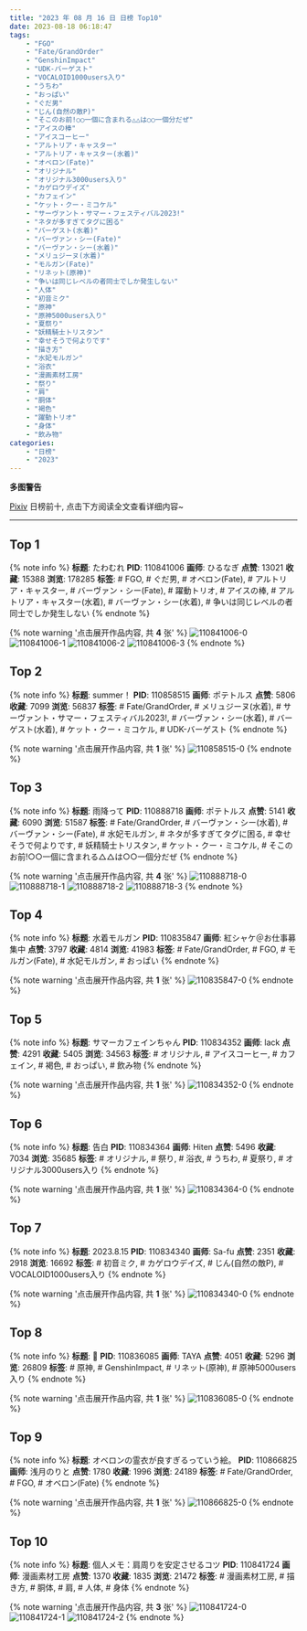 ```yaml
---
title: "2023 年 08 月 16 日 日榜 Top10"
date: 2023-08-18 06:18:47
tags:
    - "FGO"
    - "Fate/GrandOrder"
    - "GenshinImpact"
    - "UDK-バーゲスト"
    - "VOCALOID1000users入り"
    - "うちわ"
    - "おっぱい"
    - "ぐだ男"
    - "じん(自然の敵P)"
    - "そこのお前!○○一個に含まれる△△は○○一個分だぜ"
    - "アイスの棒"
    - "アイスコーヒー"
    - "アルトリア・キャスター"
    - "アルトリア・キャスター(水着)"
    - "オベロン(Fate)"
    - "オリジナル"
    - "オリジナル3000users入り"
    - "カゲロウデイズ"
    - "カフェイン"
    - "ケット・クー・ミコケル"
    - "サーヴァント・サマー・フェスティバル2023!"
    - "ネタが多すぎてタグに困る"
    - "バーゲスト(水着)"
    - "バーヴァン・シー(Fate)"
    - "バーヴァン・シー(水着)"
    - "メリュジーヌ(水着)"
    - "モルガン(Fate)"
    - "リネット(原神)"
    - "争いは同じレベルの者同士でしか発生しない"
    - "人体"
    - "初音ミク"
    - "原神"
    - "原神5000users入り"
    - "夏祭り"
    - "妖精騎士トリスタン"
    - "幸せそうで何よりです"
    - "描き方"
    - "水妃モルガン"
    - "浴衣"
    - "漫画素材工房"
    - "祭り"
    - "肩"
    - "胴体"
    - "褐色"
    - "躍動トリオ"
    - "身体"
    - "飲み物"
categories:
    - "日榜"
    - "2023"
---
```


<i class="fa fa-triangle-exclamation"></i>**多图警告**<i class="fa fa-triangle-exclamation"></i>

[Pixiv](https://www.pixiv.net/) 日榜前十, 点击下方阅读全文查看详细内容~

<!-- more -->

---

## Top 1

{% note info %}
**标题**: たわむれ
**PID**: 110841006 **画师**: ひるなぎ
**点赞**: 13021 **收藏**: 15388 **浏览**: 178285
**标签**: # FGO, # ぐだ男, # オベロン(Fate), # アルトリア・キャスター, # バーヴァン・シー(Fate), # 躍動トリオ, # アイスの棒, # アルトリア・キャスター(水着), # バーヴァン・シー(水着), # 争いは同じレベルの者同士でしか発生しない
{% endnote %}

{% note warning '点击展开作品内容, 共 **4** 张' %}
![110841006-0](https://i.pixiv.re/img-original/img/2023/08/15/06/00/07/110841006_p0.jpg)
![110841006-1](https://i.pixiv.re/img-original/img/2023/08/15/06/00/07/110841006_p1.jpg)
![110841006-2](https://i.pixiv.re/img-original/img/2023/08/15/06/00/07/110841006_p2.jpg)
![110841006-3](https://i.pixiv.re/img-original/img/2023/08/15/06/00/07/110841006_p3.jpg)
{% endnote %}

## Top 2

{% note info %}
**标题**: summer！
**PID**: 110858515 **画师**: ポテトルス
**点赞**: 5806 **收藏**: 7099 **浏览**: 56837
**标签**: # Fate/GrandOrder, # メリュジーヌ(水着), # サーヴァント・サマー・フェスティバル2023!, # バーヴァン・シー(水着), # バーゲスト(水着), # ケット・クー・ミコケル, # UDK-バーゲスト
{% endnote %}

{% note warning '点击展开作品内容, 共 **1** 张' %}
![110858515-0](https://i.pixiv.re/img-original/img/2023/08/15/20/14/03/110858515_p0.jpg)
{% endnote %}

## Top 3

{% note info %}
**标题**: 雨降って
**PID**: 110888718 **画师**: ポテトルス
**点赞**: 5141 **收藏**: 6090 **浏览**: 51587
**标签**: # Fate/GrandOrder, # バーヴァン・シー(水着), # バーヴァン・シー(Fate), # 水妃モルガン, # ネタが多すぎてタグに困る, # 幸せそうで何よりです, # 妖精騎士トリスタン, # ケット・クー・ミコケル, # そこのお前!○○一個に含まれる△△は○○一個分だぜ
{% endnote %}

{% note warning '点击展开作品内容, 共 **4** 张' %}
![110888718-0](https://i.pixiv.re/img-original/img/2023/08/16/19/52/50/110888718_p0.jpg)
![110888718-1](https://i.pixiv.re/img-original/img/2023/08/16/19/52/50/110888718_p1.jpg)
![110888718-2](https://i.pixiv.re/img-original/img/2023/08/16/19/52/50/110888718_p2.jpg)
![110888718-3](https://i.pixiv.re/img-original/img/2023/08/16/19/52/50/110888718_p3.jpg)
{% endnote %}

## Top 4

{% note info %}
**标题**: 水着モルガン
**PID**: 110835847 **画师**: 紅シャケ＠お仕事募集中
**点赞**: 3797 **收藏**: 4814 **浏览**: 41983
**标签**: # Fate/GrandOrder, # FGO, # モルガン(Fate), # 水妃モルガン, # おっぱい
{% endnote %}

{% note warning '点击展开作品内容, 共 **1** 张' %}
![110835847-0](https://i.pixiv.re/img-original/img/2023/08/15/00/37/02/110835847_p0.jpg)
{% endnote %}

## Top 5

{% note info %}
**标题**: サマーカフェインちゃん
**PID**: 110834352 **画师**: lack
**点赞**: 4291 **收藏**: 5405 **浏览**: 34563
**标签**: # オリジナル, # アイスコーヒー, # カフェイン, # 褐色, # おっぱい, # 飲み物
{% endnote %}

{% note warning '点击展开作品内容, 共 **1** 张' %}
![110834352-0](https://i.pixiv.re/img-original/img/2023/08/15/00/00/41/110834352_p0.png)
{% endnote %}

## Top 6

{% note info %}
**标题**: 告白
**PID**: 110834364 **画师**: Hiten
**点赞**: 5496 **收藏**: 7034 **浏览**: 35685
**标签**: # オリジナル, # 祭り, # 浴衣, # うちわ, # 夏祭り, # オリジナル3000users入り
{% endnote %}

{% note warning '点击展开作品内容, 共 **1** 张' %}
![110834364-0](https://i.pixiv.re/img-original/img/2023/08/15/00/00/46/110834364_p0.jpg)
{% endnote %}

## Top 7

{% note info %}
**标题**: 2023.8.15
**PID**: 110834340 **画师**: Sa-fu
**点赞**: 2351 **收藏**: 2918 **浏览**: 16692
**标签**: # 初音ミク, # カゲロウデイズ, # じん(自然の敵P), # VOCALOID1000users入り
{% endnote %}

{% note warning '点击展开作品内容, 共 **1** 张' %}
![110834340-0](https://i.pixiv.re/img-original/img/2023/08/15/00/00/34/110834340_p0.jpg)
{% endnote %}

## Top 8

{% note info %}
**标题**: 💙
**PID**: 110836085 **画师**: TAYA
**点赞**: 4051 **收藏**: 5296 **浏览**: 26809
**标签**: # 原神, # GenshinImpact, # リネット(原神), # 原神5000users入り
{% endnote %}

{% note warning '点击展开作品内容, 共 **1** 张' %}
![110836085-0](https://i.pixiv.re/img-original/img/2023/08/15/00/46/03/110836085_p0.jpg)
{% endnote %}

## Top 9

{% note info %}
**标题**: オベロンの霊衣が良すぎるっていう絵。
**PID**: 110866825 **画师**: 浅月のりと
**点赞**: 1780 **收藏**: 1996 **浏览**: 24189
**标签**: # Fate/GrandOrder, # FGO, # オベロン(Fate)
{% endnote %}

{% note warning '点击展开作品内容, 共 **1** 张' %}
![110866825-0](https://i.pixiv.re/img-original/img/2023/08/16/00/00/35/110866825_p0.jpg)
{% endnote %}

## Top 10

{% note info %}
**标题**: 個人メモ：肩周りを安定させるコツ
**PID**: 110841724 **画师**: 漫画素材工房
**点赞**: 1370 **收藏**: 1835 **浏览**: 21472
**标签**: # 漫画素材工房, # 描き方, # 胴体, # 肩, # 人体, # 身体
{% endnote %}

{% note warning '点击展开作品内容, 共 **3** 张' %}
![110841724-0](https://i.pixiv.re/img-original/img/2023/08/15/08/48/21/110841724_p0.jpg)
![110841724-1](https://i.pixiv.re/img-original/img/2023/08/15/08/48/21/110841724_p1.jpg)
![110841724-2](https://i.pixiv.re/img-original/img/2023/08/15/08/48/21/110841724_p2.jpg)
{% endnote %}
